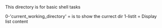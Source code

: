 This directory is for basic shell tasks

0-'current_working_directory' = is to show the currect dir
1-listit = Display list content 
